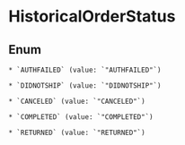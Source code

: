 
# HistoricalOrderStatus

## Enum


    * `AUTHFAILED` (value: `"AUTHFAILED"`)

    * `DIDNOTSHIP` (value: `"DIDNOTSHIP"`)

    * `CANCELED` (value: `"CANCELED"`)

    * `COMPLETED` (value: `"COMPLETED"`)

    * `RETURNED` (value: `"RETURNED"`)



